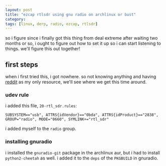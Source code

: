 ```yaml
---
layout: post
title: "ezcap rtlsdr using gnu radio on archlinux or bust"
category: 
tags: [linux, derp, radio, ezcap, rtlsdr]
---
```

so i figure since i finally got this thing from deal extreme after
waiting two months or so, i ought to figure out how to set it up so i
can start listening to things. we'll figure this out together!

## first steps

when i first tried this, i got nowhere. so not knowing anything and
having [reddit](//reddit.com/r/rtlsdr) as my only resource, we'll see
where we get this time around.

### udev rule

i added this file, `20-rtl_sdr.rules`:

    SUBSYSTEM=="usb", ATTRS{idVendor}=="0bda", ATTRS{idProduct}=="2838", GROUP="radio", MODE="0660", SYMLINK+="rtl_sdr"

i added myself to the `radio` group.

### installing gnuradio

i installed the `gnuradio-git` package in the archlinux aur, but i had
to install `python2-cheetah` as well. i added it to the `deps` of the
`PKGBUILD` in gnuradio.

